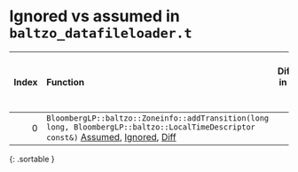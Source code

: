 # Ignored vs assumed in `baltzo_datafileloader.t`

<script src="../sorttable.js"></script>
|   Index | Function                                                                                                                                                                           |   Difference in number of lines |   Function size difference in bytes |   Number of lines in assumed build | Number of bytes in assumed build   |   Number of lines in ignored build | Number of bytes in ignored build   |
|--------:|:-----------------------------------------------------------------------------------------------------------------------------------------------------------------------------------|--------------------------------:|------------------------------------:|-----------------------------------:|:-----------------------------------|-----------------------------------:|:-----------------------------------|
|       0 | `BloombergLP::baltzo::Zoneinfo::addTransition(long long, BloombergLP::baltzo::LocalTimeDescriptor const&)` [Assumed](0.assume.s.txt), [Ignored](0.none.s.txt), [Diff](0.diff.html) |                               5 |                                  16 |                                672 | 4,250,128                          |                                656 | 4,250,128                          |
{: .sortable }
